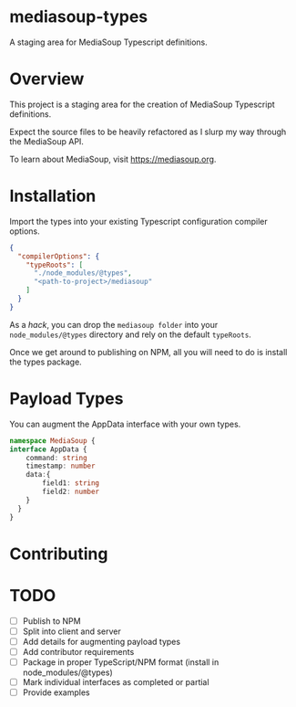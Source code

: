 # mediasoup-types
A staging area for MediaSoup Typescript definitions.

# Overview
This project is a staging area for the creation of MediaSoup Typescript definitions.

Expect the source files to be heavily refactored as I slurp my way through the MediaSoup API.

To learn about MediaSoup, visit https://mediasoup.org.

# Installation
Import the types into your existing Typescript configuration compiler options.
```json
{
  "compilerOptions": {
    "typeRoots": [     
      "./node_modules/@types",
      "<path-to-project>/mediasoup"
    ]
  }
}
```
As a _hack_, you can drop the `mediasoup folder` into your `node_modules/@types` directory
and rely on the default `typeRoots`.

Once we get around to publishing on NPM, all you will need to do is install the types package.

# Payload Types
You can augment the AppData interface with your own types.
```typescript
namespace MediaSoup {
interface AppData {
    command: string
    timestamp: number
    data:{
        field1: string
        field2: number
    }
  }
}
```

# Contributing

# TODO
- [ ] Publish to NPM
- [ ] Split into client and server
- [ ] Add details for augmenting payload types
- [ ] Add contributor requirements
- [ ] Package in proper TypeScript/NPM format (install in node_modules/@types)
- [ ] Mark individual interfaces as completed or partial
- [ ] Provide examples
